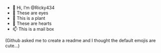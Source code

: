 - 👋 Hi, I’m @Ricky434
- 👀 These are eyes
- 🌱 This is a plant
- 💞️ These are hearts
- 📫 This is a mail box

(Github asked me to create a readme and I thought the default emojis are cute...)

<!---
Ricky434/Ricky434 is a ✨ special ✨ repository because its `README.md` (this file) appears on your GitHub profile.
You can click the Preview link to take a look at your changes.
--->
